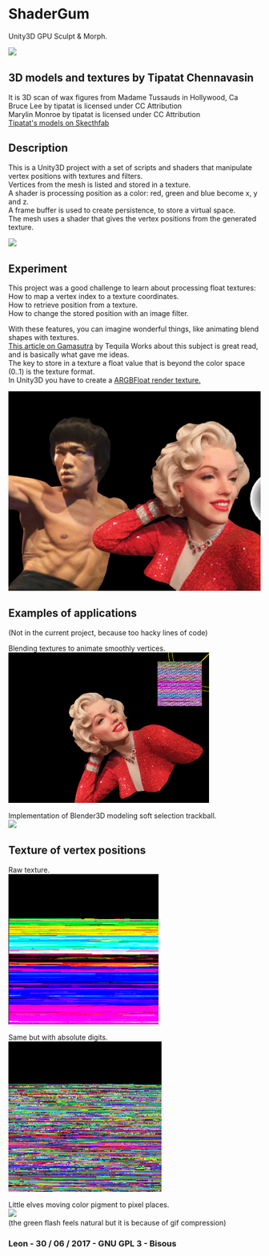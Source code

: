 # ShaderGum
Unity3D GPU Sculpt &amp; Morph.  

<img src='pics/33.gif'/>

## 3D models and textures by Tipatat Chennavasin  
It is 3D scan of wax figures from Madame Tussauds in Hollywood, Ca  
Bruce Lee by tipatat is licensed under CC Attribution  
Marylin Monroe by tipatat is licensed under CC Attribution  
[Tipatat's models on Skecthfab](https://sketchfab.com/tipatat)  

## Description
This is a Unity3D project with a set of scripts and shaders that manipulate vertex positions with textures and filters.  
Vertices from the mesh is listed and stored in a texture.  
A shader is processing position as a color: red, green and blue become x, y and z.  
A frame buffer is used to create persistence, to store a virtual space.  
The mesh uses a shader that gives the vertex positions from the generated texture.

<img src='pics/29b.gif'/>

## Experiment
This project was a good challenge to learn about processing float textures:  
How to map a vertex index to a texture coordinates.  
How to retrieve position from a texture.  
How to change the stored position with an image filter.  

With these features, you can imagine wonderful things, like animating blend shapes with textures.  
[This article on Gamasutra](http://www.gamasutra.com/blogs/TequilaWorks/20160620/275347/How_to_take_advantage_of_textures_in_the_vertex_shader.php)  by Tequila Works about this subject is great read, and is basically what gave me ideas.  
The key to store in a texture a float value that is beyond the color space (0..1) is the texture format.  
In Unity3D you have to create a [ARGBFloat render texture.](https://docs.unity3d.com/ScriptReference/RenderTextureFormat.ARGBFloat.html)

<img src='pics/30.gif' />

## Examples of applications
(Not in the current project, because too hacky lines of code)   

Blending textures to animate smoothly vertices.  
<img src='pics/31.gif' height=300px/>  

Implementation of Blender3D modeling soft selection trackball.  
<img src='pics/32.gif' height=300px/>

## Texture of vertex positions  

Raw texture.  
<img src='pics/43.PNG' height=300px />  

Same but with absolute digits.  
<img src='pics/44.PNG' height=300px />  

Little elves moving color pigment to pixel places.  
<img src='pics/28.gif' height=300px/>  
(the green flash feels natural but it is because of gif compression)  

### Leon - 30 / 06 / 2017 - GNU GPL 3 - Bisous
